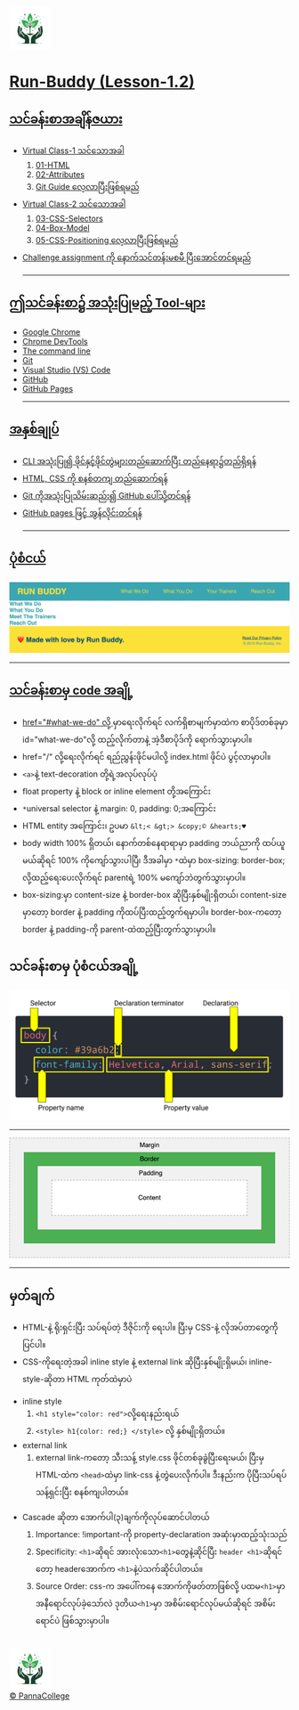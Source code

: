<a href="https://sites.google.com/pannacollege.org/pannacollege/home"><img src="./assets/images/mylogo.jpeg" width="75"/>
# Run-Buddy (Lesson-1.2)

## သင်ခန်းစာအချိန်ဇယား
- Virtual Class-1 သင်သောအခါ
    1. 01-HTML
    2. 02-Attributes
    3. Git Guide လေ့လာပြီးဖြစ်ရမည်
- Virtual Class-2 သင်သောအခါ         
    1. 03-CSS-Selectors 
    2. 04-Box-Model
    3. 05-CSS-Positioning လေ့လာပြီးဖြစ်ရမည်
- Challenge assignment ကို နောက်သင်တန်းမစမီ ပြီးအောင်တင်ရမည်<hr>

## ဤသင်ခန်းစာ၌ အသုံးပြုမည့် Tool-များ
- Google Chrome
- Chrome DevTools
- The command line
- Git
- Visual Studio (VS) Code
- GitHub
- GitHub Pages<hr>

## အနှစ်ချုပ်
- CLI အသုံးပြု၍ ဖိုင်နှင့်ဖိုင်တွဲများတည်ဆောက်ပြီး တည်နေရာ၌တည်ရှိရန်
- HTML, CSS ကို စနစ်တကျ တည်ဆောက်ရန်
- Git ကိုအသုံးပြုသိမ်းဆည်း၍ GitHub ပေါ်သို့တင်ရန်
- GitHub pages ဖြင့် အွန်လိုင်းတင်ရန်<hr>

## ပုံစံငယ်
![mockUp](./assets/images/025-step-2-complete.jpg)<br><hr>

## သင်ခန်းစာမှ code အချို့
- href="#what-we-do" လို့ <a>မှာရေးလိုက်ရင် လက်ရှိစာမျက်မှာထဲက စာပိုဒ်တစ်ခုမှာ id="what-we-do"လို့ ထည့်လိုက်တာနဲ့ အဲ့ဒီစာပိုဒ်ကို ရောက်သွားမှာပါ။
- href="/" လို့ရေးလိုက်ရင် ရည်ညွှန်းဖိုင်မပါလို့ index.html ဖိုင်ပဲ ပွင့်လာမှာပါ။
- ```<a>```နဲ့ text-decoration တို့ရဲ့အလုပ်လုပ်ပုံ
- float property နဲ့ block or inline element တို့အကြောင်း
- ```*```universal selector နဲ့ margin: 0, padding: 0;အကြောင်း
- HTML entity အကြောင်း၊ ဥပမာ ```&lt;< &gt;> &copy;© &hearts;♥```
- body width 100% ရှိတယ်၊ နောက်တစ်နေရာရာမှာ padding ဘယ်ညာကို ထပ်ယူမယ်ဆိုရင် 100% ကိုကျော်သွားပါပြီ၊ ဒီအခါမှာ ​```*```ထဲမှာ box-sizing: border-box; လို့ထည့်ရေးပေးလိုက်ရင် parentရဲ့ 100% မကျော်ဘဲတွက်သွားမှာပါ။
- box-sizing:မှာ content-size နဲ့ border-box ဆိုပြီးနှစ်မျိုးရှိတယ်၊ content-size မှာတော့ border နဲ့ padding ကိုထပ်ပြီးထည့်တွက်ရမှာပါ။ border-box-ကတော့ border နဲ့ padding-ကို parent-ထဲထည့်ပြီးတွက်သွားမှာပါ။

## သင်ခန်းစာမှ ပုံစံငယ်အချို့
![css-syntax](./assets/images/300-css-syntax.jpg)<br><hr>
![box-model](./assets/images/103-box-model.jpg)<br><hr>

## မှတ်ချက်
* HTML-နဲ့ ရိုးရှင်းပြီး သပ်ရပ်တဲ့ ဒီဇိုင်းကို ရေးပါ။ ပြီးမှ CSS-နဲ့ လိုအပ်တာတွေကို ပြင်ပါ။
* CSS-ကိုရေးတဲ့အခါ inline style နဲ့ external link ဆိုပြီးနှစ်မျိုးရှိမယ်၊ inline-style-ဆိုတာ HTML ကုတ်ထဲမှာပဲ 
- inline style
    1. ```<h1 style="color: red">```လို့ရေးနည်းရယ်
    2. ```<style> h1{color: red;} </style>``` လို့ နှစ်မျိုးရှိတယ်။
- external link
    1. external link-ကတော့ သီးသန့် style.css ဖိုင်တစ်ခုခွဲပြီးရေးမယ်၊ ပြီးမှ HTML-ထဲက ```<head>```ထဲမှာ link-css နဲ့တွဲပေးလိုက်ပါ။ ဒီးနည်းက ပိုပြီးသပ်ရပ်သန့်ရှင်းပြီး စနစ်ကျပါတယ်။
* Cascade ဆိုတာ အောက်ပါ(၃)ချက်ကိုလုပ်ဆောင်ပါတယ်
    1. Importance: !important-ကို property-declaration အဆုံးမှာထည့်သုံးသည်
    2. Specificity: ```<h1>```ဆိုရင် အားလုံးသော```<h1>```တွေနဲ့ဆိုင်ပြီး  ```header <h1>```ဆိုရင်တော့ headerအောက်က ```<h1>```နဲ့ပဲသက်ဆိုင်ပါတယ်။
    3. Source Order: css-က အပေါ်ကနေ အောက်ကိုဖတ်တာဖြစ်လို့ ပထမ```<h1>```မှာ အနီရောင်လုပ်ခဲ့သော်လဲ ဒုတိယ```<h1>```မှာ အစိမ်းရောင်လုပ်မယ်ဆိုရင် အစိမ်းရောင်ပဲ ဖြစ်သွားမှာပါ။

<br>
<a href="https://sites.google.com/pannacollege.org/pannacollege/home"><img src="./assets/images/mylogo.jpeg" width="75"/></a><br>
<a href="https://sites.google.com/pannacollege.org/pannacollege/home">© PannaCollege</a>
